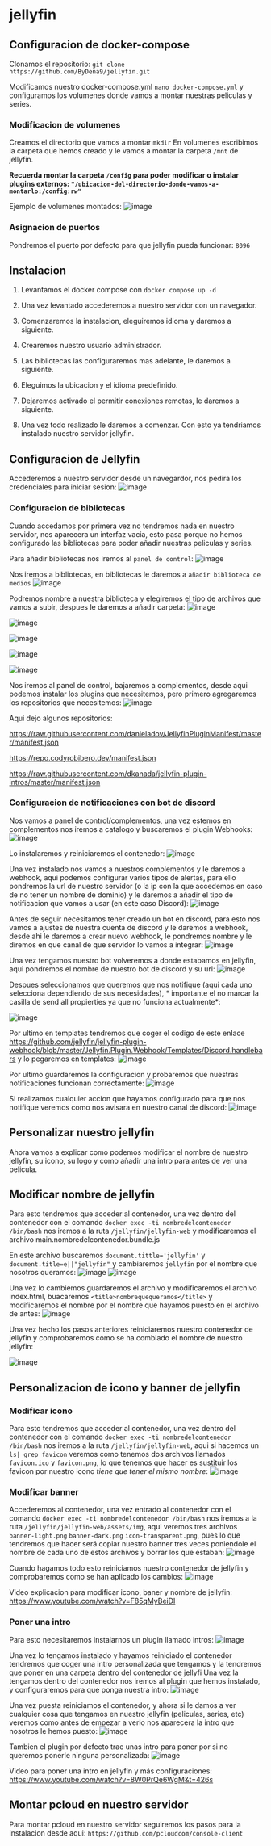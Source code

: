 # jellyfin

## Configuracion de docker-compose
Clonamos el repositorio: `git clone https://github.com/ByDena9/jellyfin.git`

Modificamos nuestro docker-compose.yml `nano docker-compose.yml` y configuramos los volumenes donde vamos a montar nuestras peliculas y series.

### Modificacion de volumenes
Creamos el directorio que vamos a montar `mkdir`
En volumenes escribimos la carpeta que hemos creado y le vamos a montar la carpeta `/mnt` de jellyfin.

**Recuerda montar la carpeta `/config` para poder modificar o instalar plugins externos: `"/ubicacion-del-directorio-donde-vamos-a-montarlo:/config:rw"`**

Ejemplo de volumenes montados:
![image](https://user-images.githubusercontent.com/114068764/213692027-a0847e71-2647-417b-98db-05d5bb92cb8f.png)

### Asignacion de puertos
Pondremos el puerto por defecto para que jellyfin pueda funcionar: `8096`

## Instalacion
1. Levantamos el docker compose con `docker compose up -d`

2. Una vez levantado accederemos a nuestro servidor con un navegador.

3. Comenzaremos la instalacion, eleguiremos idioma y daremos a siguiente.

4. Crearemos nuestro usuario administrador.

5. Las bibliotecas las configuraremos mas adelante, le daremos a siguiente.

6. Eleguimos la ubicacion y el idioma predefinido.

7. Dejaremos activado el permitir conexiones remotas, le daremos a siguiente.

8. Una vez todo realizado le daremos a comenzar. Con esto ya tendriamos instalado nuestro servidor jellyfin.

## Configuracion de Jellyfin
Accederemos a nuestro servidor desde un navegardor, nos pedira los credenciales para iniciar sesion:
![image](https://user-images.githubusercontent.com/114068764/213697305-41ecd241-b32b-4d62-8295-8927d7dbab8b.png)

### Configuracion de bibliotecas
Cuando accedamos por primera vez no tendremos nada en nuestro servidor, nos aparecera un interfaz vacia, esto pasa porque no hemos configurado las bibliotecas para poder añadir nuestras peliculas y series.

Para añadir bibliotecas nos iremos al `panel de control`:
![image](https://user-images.githubusercontent.com/114068764/213698028-99716e17-68e5-4340-a73a-a7693dac0e1b.png)

Nos iremos a bibliotecas, en bibliotecas le daremos a `añadir biblioteca de medios`
![image](https://user-images.githubusercontent.com/114068764/213698361-3dbc4b87-3c66-4f31-a1de-494c5fb1659e.png)

Podremos nombre a nuestra biblioteca y elegiremos el tipo de archivos que vamos a subir, despues le daremos a añadir carpeta:
![image](https://user-images.githubusercontent.com/114068764/213698846-9f9f8d1b-1655-4555-ab4c-96a7d1f09bd8.png)

![image](https://user-images.githubusercontent.com/114068764/213702238-5de41f97-bfa1-45c5-9b90-d14b36c01e58.png)

![image](https://user-images.githubusercontent.com/114068764/213702595-618df14a-8049-4576-abe4-17ca11016299.png)

![image](https://user-images.githubusercontent.com/114068764/213702850-5d29ad88-f043-45ce-8a3f-08ad56626718.png)

![image](https://user-images.githubusercontent.com/114068764/213703243-52d8ee2e-dd23-4b19-98d5-322c936ceb99.png)

Nos iremos al panel de control, bajaremos a complementos, desde aqui podemos instalar los plugins que necesitemos, pero primero agregaremos los repositorios que necesitemos:
![image](https://user-images.githubusercontent.com/114068764/213704954-09f67093-99a3-4ad8-994f-808414345925.png)

Aqui dejo algunos repositorios:

https://raw.githubusercontent.com/danieladov/JellyfinPluginManifest/master/manifest.json

https://repo.codyrobibero.dev/manifest.json

https://raw.githubusercontent.com/dkanada/jellyfin-plugin-intros/master/manifest.json

### Configuracion de notificaciones con bot de discord
Nos vamos a panel de control/complementos, una vez estemos en complementos nos iremos a catalogo y buscaremos el plugin Webhooks:
![image](https://user-images.githubusercontent.com/114068764/214514887-2ff08d71-126b-456d-82c6-0ebd3acfa0df.png)

Lo instalaremos y reiniciaremos el contenedor:
![image](https://user-images.githubusercontent.com/114068764/214519323-24999b79-40ff-4695-8b1f-98050c3c66ad.png)

Una vez instalado nos vamos a nuestros complementos y le daremos a webhook, aqui podemos configurar varios tipos de alertas, para ello pondremos la url de nuestro servidor (o la ip con la que accedemos en caso de no tener un nombre de dominio) y le daremos a añadir el tipo de notificacion que vamos a usar (en este caso Discord):
![image](https://user-images.githubusercontent.com/114068764/214519909-ff6f9a6b-e3f3-4516-bb43-7615d6c0b382.png)

Antes de seguir necesitamos tener creado un bot en discord, para esto nos vamos a ajustes de nuestra cuenta de discord y le daremos a webhook, desde ahi le daremos a crear nuevo webhook, le pondremos nombre y le diremos en que canal de que servidor lo vamos a integrar:
![image](https://user-images.githubusercontent.com/114068764/214522030-b9958446-1c53-4f43-b3ac-1cf45d851f7e.png)

Una vez tengamos nuestro bot volveremos a donde estabamos en jellyfin, aqui pondremos el nombre de nuestro bot de discord y su url:
![image](https://user-images.githubusercontent.com/114068764/214520982-8c87ae14-3740-425e-91c2-f1045ed509ab.png)

Despues seleccionamos que queremos que nos notifique (aqui cada uno selecciona dependiendo de sus necesidades), * importante el no marcar la casilla de send all propierties ya que no funciona actualmente*:

![image](https://user-images.githubusercontent.com/114068764/214522571-9f176d2d-8e7a-44cb-9ae7-e7b0bbd68740.png)

Por ultimo en templates tendremos que coger el codigo de este enlace https://github.com/jellyfin/jellyfin-plugin-webhook/blob/master/Jellyfin.Plugin.Webhook/Templates/Discord.handlebars y lo pegaremos en templates:
![image](https://user-images.githubusercontent.com/114068764/214524946-f38f79a0-5abd-4ed4-bc4d-fd4ee65c3d50.png)

Por ultimo guardaremos la configuracion y probaremos que nuestras notificaciones funcionan correctamente:
![image](https://user-images.githubusercontent.com/114068764/214528209-e36ae3a0-7191-4a3b-b047-520c43b3ee13.png)

Si realizamos cualquier accion que hayamos configurado para que nos notifique veremos como nos avisara en nuestro canal de discord:
![image](https://user-images.githubusercontent.com/114068764/214528439-bde27483-eacb-4845-91b5-c29937815191.png)

## Personalizar nuestro jellyfin
Ahora vamos a explicar como podemos modificar el nombre de nuestro jellyfin, su icono, su logo y como añadir una intro para antes de ver una pelicula.

## Modificar nombre de jellyfin
Para esto tendremos que acceder al contenedor, una vez dentro del contenedor con el comando `docker exec -ti nombredelcontenedor /bin/bash` nos iremos a la ruta `/jellyfin/jellyfin-web` y modificaremos el archivo main.nombredelcontenedor.bundle.js

En este archivo buscaremos `document.tittle='jellyfin'` y `document.title=e||"jellyfin"` y cambiaremos `jellyfin` por el nombre que nosotros queramos:
![image](https://user-images.githubusercontent.com/114068764/214530942-c153e30b-17bc-4011-8a17-701166b2a3d6.png)
![image](https://user-images.githubusercontent.com/114068764/214531188-5df7a012-554b-4e2f-b7da-0ee7ae060769.png)

Una vez lo cambiemos guardaremos el archivo y modificaremos el archivo index.html, buacaremos `<title>nombrequequeramos</title>` y modificaremos el nombre por el nombre que hayamos puesto en el archivo de antes:
![image](https://user-images.githubusercontent.com/114068764/214531806-320578d6-b4a1-4c7f-9a8c-32f1f1b1b523.png)

Una vez hecho los pasos anteriores reiniciaremos nuestro contenedor de jellyfin y comprobaremos como se ha combiado el nombre de nuestro jellyfin:

![image](https://user-images.githubusercontent.com/114068764/214532212-2ccaa896-022a-4662-b1d6-8da6b57137d5.png)

## Personalizacion de icono y banner de jellyfin
### Modificar icono
Para esto tendremos que acceder al contenedor, una vez dentro del contenedor con el comando `docker exec -ti nombredelcontenedor /bin/bash` nos iremos a la ruta `/jellyfin/jellyfin-web`, aqui si hacemos un `ls| grep favicon` veremos como tenemos dos archivos llamados `favicon.ico` y `favicon.png`, lo que tenemos que hacer es sustituir los favicon por nuestro icono *tiene que tener el mismo nombre*:
![image](https://user-images.githubusercontent.com/114068764/214557700-aa0fef96-3f74-4527-a14c-c0f0a83bdabc.png)

### Modificar banner
Accederemos al contenedor, una vez entrado al contenedor con el comando `docker exec -ti nombredelcontenedor /bin/bash` nos iremos a la ruta `/jellyfin/jellyfin-web/assets/img`, aqui veremos tres archivos `banner-light.png` `banner-dark.png` `icon-transparent.png`, pues lo que tendremos que hacer será copiar nuestro banner tres veces poniendole el nombre de cada uno de estos archivos y borrar los que estaban:
![image](https://user-images.githubusercontent.com/114068764/214558421-cbfdfaef-1ef7-4051-9084-502ecc38f513.png)

Cuando hagamos todo esto reiniciamos nuestro contenedor de jellyfin y comprobaremos como se han aplicado los cambios:
![image](https://user-images.githubusercontent.com/114068764/214560034-1f17c51d-82d8-4798-8c27-29f0efd48079.png)

Video explicacion para modificar icono, baner y nombre de jellyfin: https://www.youtube.com/watch?v=F85qMyBeiDI

### Poner una intro
Para esto necesitaremos instalarnos un plugin llamado intros:
![image](https://user-images.githubusercontent.com/114068764/214560934-384d7297-c9a2-4219-baba-d727739a7150.png)

Una vez lo tengamos instalado y hayamos reiniciado el contenedor tendremos que coger una intro personalizada que tengamos y la tendremos que poner en una carpeta dentro del contenedor de jellyfi
Una vez la tengamos dentro del contenedor nos iremos al plugin que hemos instalado, y configuraremos para que ponga nuestra intro:
![image](https://user-images.githubusercontent.com/114068764/214562125-85e39176-d5df-4c83-a0a0-05d797bce744.png)

Una vez puesta reiniciamos el contenedor, y ahora si le damos a ver cualquier cosa que tengamos en nuestro jellyfin (peliculas, series, etc) veremos como antes de empezar a verlo nos aparecera la intro que nosotros le hemos puesto:
![image](https://user-images.githubusercontent.com/114068764/214562729-a36ef1e9-5ba0-4c40-9142-1f464c62e5ac.png)

Tambien el plugin por defecto trae unas intro para poner por si no queremos ponerle ninguna personalizada:
![image](https://user-images.githubusercontent.com/114068764/214562946-e4f76f59-13b6-465d-908c-f3a32618a63e.png)

Video para poner una intro en jellyfin y más configuraciones: https://www.youtube.com/watch?v=8W0PrQe6WgM&t=426s

## Montar pcloud en nuestro servidor
Para montar pcloud en nuestro servidor seguiremos los pasos para la instalacion desde aqui: `https://github.com/pcloudcom/console-client`
